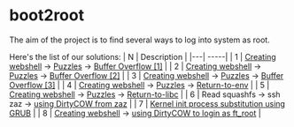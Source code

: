 # boot2root

The aim of the project is to find several ways to log into system as root.

Here's the list of our solutions:
| N | Description | 
|---| -----|
| 1 | [Creating webshell](./create-webshell/README.md) -> [Puzzles](./puzzles/README.md) -> [Buffer Overflow [1]](./puzzles/zaz/README.md) |
| 2 | [Creating webshell](./create-webshell/README.md) -> [Puzzles](./puzzles/README.md) -> [Buffer Overflow [2]](./puzzles/zaz/README.md) |
| 3 | [Creating webshell](./create-webshell/README.md) -> [Puzzles](./puzzles/README.md) -> [Buffer Overflow [3]](./puzzles/zaz/README.md) |
| 4 | [Creating webshell](./create-webshell/README.md) -> [Puzzles](./puzzles/README.md) -> [Return-to-env](./puzzles/zaz/README.md) |
| 5 | [Creating webshell](./create-webshell/README.md) -> [Puzzles](./puzzles/README.md) -> [Return-to-libc](./puzzles/zaz/README.md) |
| 6 | Read squashfs -> ssh zaz -> [using DirtyCOW from zaz](./dirtycow/README.md) |
| 7 | [Kernel init process substitution using GRUB](./grub/README.md) |
| 8 | [Creating webshell](./create-webshell/README.md) -> [using DirtyCOW to login as ft_root](./ft_root/README.md) |
